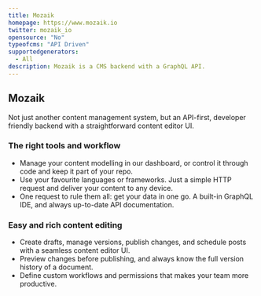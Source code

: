 ```yaml
---
title: Mozaik
homepage: https://www.mozaik.io
twitter: mozaik_io
opensource: "No"
typeofcms: "API Driven"
supportedgenerators:
  - All
description: Mozaik is a CMS backend with a GraphQL API.
---
```

## Mozaik

Not just another content management system, but an API-first, developer friendly backend with a straightforward content editor UI.

### The right tools and workflow

* Manage your content modelling in our dashboard, or control it through code and keep it part of your repo.
* Use your favourite languages or frameworks. Just a simple HTTP request and deliver your content to any device.
* One request to rule them all: get your data in one go. A built-in GraphQL IDE, and always up-to-date API documentation.

### Easy and rich content editing
* Create drafts, manage versions, publish changes, and schedule posts with a seamless content editor UI.
* Preview changes before publishing, and always know the full version history of a document.
* Define custom workflows and permissions that makes your team more productive.
